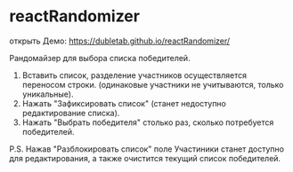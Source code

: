 # reactRandomizer

открыть Демо: https://dubletab.github.io/reactRandomizer/

Рандомайзер для выбора списка победителей.

1. Вставить список, разделение участников осуществляется переносом строки. (одинаковые участники не учитываются, только уникальные).
2. Нажать "Зафиксировать список" (станет недоступно редактирование списка).
3. Нажать "Выбрать победителя" столько раз, сколько потребуется победителей.

P.S. Нажав "Разблокировать список" поле Участиники станет доступно для редактирования, а также очистится текущий список победителей.
